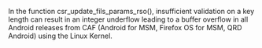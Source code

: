 In the function csr_update_fils_params_rso(), insufficient validation on a key length can result in an integer underflow leading to a buffer overflow in all Android releases from CAF (Android for MSM, Firefox OS for MSM, QRD Android) using the Linux Kernel.